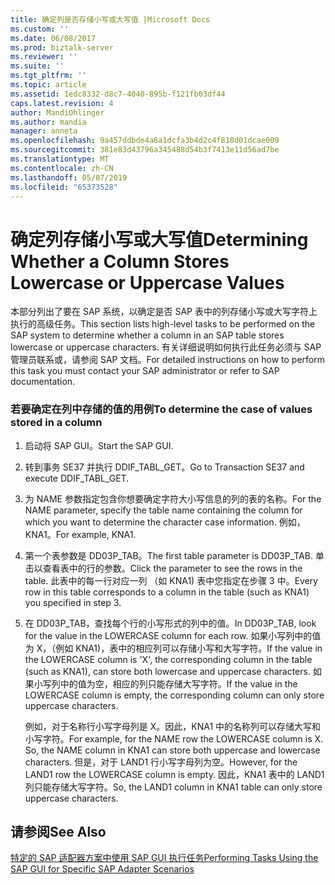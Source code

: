 ```yaml
---
title: 确定列是否存储小写或大写值 |Microsoft Docs
ms.custom: ''
ms.date: 06/08/2017
ms.prod: biztalk-server
ms.reviewer: ''
ms.suite: ''
ms.tgt_pltfrm: ''
ms.topic: article
ms.assetid: 1edc8332-d8c7-4040-895b-f121fb03df44
caps.latest.revision: 4
author: MandiOhlinger
ms.author: mandia
manager: anneta
ms.openlocfilehash: 9a457ddbde4a6a1dcfa3b4d2c4f818d01dcae009
ms.sourcegitcommit: 381e83d43796a345488d54b3f7413e11d56ad7be
ms.translationtype: MT
ms.contentlocale: zh-CN
ms.lasthandoff: 05/07/2019
ms.locfileid: "65373528"
---
```

# <a name="determining-whether-a-column-stores-lowercase-or-uppercase-values"></a><span data-ttu-id="09268-102">确定列存储小写或大写值</span><span class="sxs-lookup"><span data-stu-id="09268-102">Determining Whether a Column Stores Lowercase or Uppercase Values</span></span>
<span data-ttu-id="09268-103">本部分列出了要在 SAP 系统，以确定是否 SAP 表中的列存储小写或大写字符上执行的高级任务。</span><span class="sxs-lookup"><span data-stu-id="09268-103">This section lists high-level tasks to be performed on the SAP system to determine whether a column in an SAP table stores lowercase or uppercase characters.</span></span> <span data-ttu-id="09268-104">有关详细说明如何执行此任务必须与 SAP 管理员联系或，请参阅 SAP 文档。</span><span class="sxs-lookup"><span data-stu-id="09268-104">For detailed instructions on how to perform this task you must contact your SAP administrator or refer to SAP documentation.</span></span>  
  
### <a name="to-determine-the-case-of-values-stored-in-a-column"></a><span data-ttu-id="09268-105">若要确定在列中存储的值的用例</span><span class="sxs-lookup"><span data-stu-id="09268-105">To determine the case of values stored in a column</span></span>  
  
1.  <span data-ttu-id="09268-106">启动将 SAP GUI。</span><span class="sxs-lookup"><span data-stu-id="09268-106">Start the SAP GUI.</span></span>  
  
2.  <span data-ttu-id="09268-107">转到事务 SE37 并执行 DDIF_TABL_GET。</span><span class="sxs-lookup"><span data-stu-id="09268-107">Go to Transaction SE37 and execute DDIF_TABL_GET.</span></span>  
  
3.  <span data-ttu-id="09268-108">为 NAME 参数指定包含你想要确定字符大小写信息的列的表的名称。</span><span class="sxs-lookup"><span data-stu-id="09268-108">For the NAME parameter, specify the table name containing the column for which you want to determine the character case information.</span></span> <span data-ttu-id="09268-109">例如，KNA1。</span><span class="sxs-lookup"><span data-stu-id="09268-109">For example, KNA1.</span></span>  
  
4.  <span data-ttu-id="09268-110">第一个表参数是 DD03P_TAB。</span><span class="sxs-lookup"><span data-stu-id="09268-110">The first table parameter is DD03P_TAB.</span></span> <span data-ttu-id="09268-111">单击以查看表中的行的参数。</span><span class="sxs-lookup"><span data-stu-id="09268-111">Click the parameter to see the rows in the table.</span></span> <span data-ttu-id="09268-112">此表中的每一行对应一列 （如 KNA1) 表中您指定在步骤 3 中。</span><span class="sxs-lookup"><span data-stu-id="09268-112">Every row in this table corresponds to a column in the table (such as KNA1) you specified in step 3.</span></span>  
  
5.  <span data-ttu-id="09268-113">在 DD03P_TAB，查找每个行的小写形式的列中的值。</span><span class="sxs-lookup"><span data-stu-id="09268-113">In DD03P_TAB, look for the value in the LOWERCASE column for each row.</span></span> <span data-ttu-id="09268-114">如果小写列中的值为 X，（例如 KNA1)，表中的相应列可以存储小写和大写字符。</span><span class="sxs-lookup"><span data-stu-id="09268-114">If the value in the LOWERCASE column is 'X', the corresponding column in the table (such as KNA1), can store both lowercase and uppercase characters.</span></span> <span data-ttu-id="09268-115">如果小写列中的值为空，相应的列只能存储大写字符。</span><span class="sxs-lookup"><span data-stu-id="09268-115">If the value in the LOWERCASE column is empty, the corresponding column can only store uppercase characters.</span></span>  
  
     <span data-ttu-id="09268-116">例如，对于名称行小写字母列是 X。因此，KNA1 中的名称列可以存储大写和小写字符。</span><span class="sxs-lookup"><span data-stu-id="09268-116">For example, for the NAME row the LOWERCASE column is X. So, the NAME column in KNA1 can store both uppercase and lowercase characters.</span></span> <span data-ttu-id="09268-117">但是，对于 LAND1 行小写字母列为空。</span><span class="sxs-lookup"><span data-stu-id="09268-117">However, for the LAND1 row the LOWERCASE column is empty.</span></span> <span data-ttu-id="09268-118">因此，KNA1 表中的 LAND1 列只能存储大写字符。</span><span class="sxs-lookup"><span data-stu-id="09268-118">So, the LAND1 column in KNA1 table can only store uppercase characters.</span></span>  
  
## <a name="see-also"></a><span data-ttu-id="09268-119">请参阅</span><span class="sxs-lookup"><span data-stu-id="09268-119">See Also</span></span>  
 [<span data-ttu-id="09268-120">特定的 SAP 适配器方案中使用 SAP GUI 执行任务</span><span class="sxs-lookup"><span data-stu-id="09268-120">Performing Tasks Using the SAP GUI for Specific SAP Adapter Scenarios</span></span>](../../adapters-and-accelerators/adapter-sap/performing-tasks-using-the-sap-gui-for-specific-sap-adapter-scenarios.md)